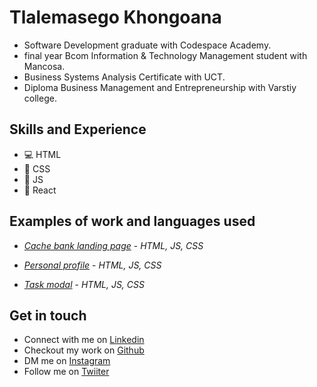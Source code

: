 # Tlalemasego Khongoana 
- Software Development graduate with Codespace Academy.
- final year Bcom Information & Technology Management student with Mancosa. 
- Business Systems Analysis Certificate with UCT.
- Diploma Business Management and Entrepreneurship with Varstiy college.

## Skills and Experience
- :computer: HTML
- :bookmark: CSS
- :page_facing_up: JS
- 📠 React

## Examples of work and languages used 

- *[Cache bank landing page](https://github.com/Masego11/SDF_Portfolio_Piece_TLAKHO601_FTO2403_Group-C_Tlalemasego-Khongoana_SDF11)* - *HTML, JS, CSS*
 

- *[Personal profile](https://github.com/Masego11/Module_8_TLAKHO601_FTO2403_Group-C_Tlalemasego-Khongoana_SDF08)*  - *HTML, JS, CSS*


- *[Task modal](https://github.com/Masego11/JSL_Portfolio_Piece_TLAKHO601_FTO2403_Group-C_Tlalemasego-Khongoana_JSL11)* - *HTML, JS, CSS*


## Get in touch

- Connect with me on [Linkedin](https://www.linkedin.com/feed/)
- Checkout my work on [Github](https://github.com/dashboard)
- DM me on [Instagram](https://www.instagram.com/)
- Follow me on [Twiiter](https://twitter.com/Tlalemasego1)




 
